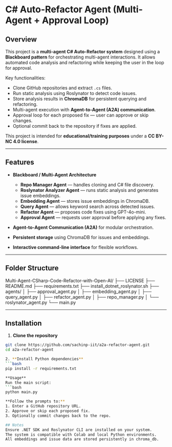 # C# Auto-Refactor Agent (Multi-Agent + Approval Loop)

## Overview
This project is a **multi-agent C# Auto-Refactor system** designed using a **Blackboard pattern** for orchestrating multi-agent interactions. It allows automated code analysis and refactoring while keeping the user in the loop for approval.

Key functionalities:

- Clone GitHub repositories and extract `.cs` files.  
- Run static analysis using Roslynator to detect code issues.  
- Store analysis results in **ChromaDB** for persistent querying and refactoring.  
- Multi-agent execution with **Agent-to-Agent (A2A) communication**.  
- Approval loop for each proposed fix — user can approve or skip changes.  
- Optional commit back to the repository if fixes are applied.

This project is intended for **educational/training purposes** under a **CC BY-NC 4.0 license**.

---

## Features

- **Blackboard / Multi-Agent Architecture**
  - **Repo Manager Agent** — handles cloning and C# file discovery.  
  - **Roslynator Analyzer Agent** — runs static analysis and generates issue embeddings.  
  - **Embedding Agent** — stores issue embeddings in ChromaDB.  
  - **Query Agent** — allows keyword search across detected issues.  
  - **Refactor Agent** — proposes code fixes using GPT-4o-mini.  
  - **Approval Agent** — requests user approval before applying any fixes.  

- **Agent-to-Agent Communication (A2A)** for modular orchestration.  
- **Persistent storage** using ChromaDB for issues and embeddings.  
- **Interactive command-line interface** for flexible workflows.  

---

## Folder Structure

Multi-Agent-CSharp-Code-Refactor-with-Open-AI/
├── LICENSE
├── README.md
├── requirements.txt
├── install_dotnet_roslynator.sh
├── agents/
│ ├── approval_agent.py
│ ├── embedding_agent.py
│ ├── query_agent.py
│ ├── refactor_agent.py
│ ├── repo_manager.py
│ └── roslynator_agent.py
└── main.py


---

## Installation

1. **Clone the repository**
```bash
git clone https://github.com/sachinp-iit/a2a-refactor-agent.git
cd a2a-refactor-agent

2. **Install Python dependencies**
```bash
pip install -r requirements.txt

**Usage**
Run the main script:
```bash
python main.py

**Follow the prompts to:**
1. Enter a GitHub repository URL.
2. Approve or skip each proposed fix.
3. Optionally commit changes back to the repo.

## Notes
Ensure .NET SDK and Roslynator CLI are installed on your system.
The system is compatible with Colab and local Python environments.
All embeddings and issue data are stored persistently in chroma_db.
